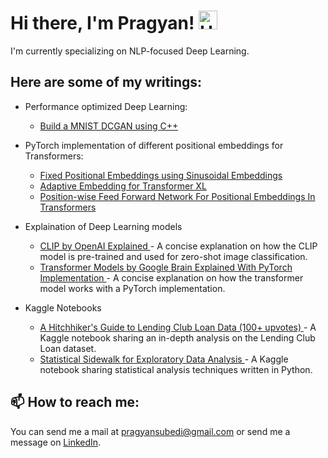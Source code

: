 # Hi there, I'm Pragyan! <img src="https://raw.githubusercontent.com/aemmadi/aemmadi/master/wave.gif" alt="Hello" width="30">


I'm currently specializing on NLP-focused Deep Learning.

## Here are some of my writings:

- Performance optimized Deep Learning:

  - <a href="https://medium.com/@pragyansubedi/pytorch-c-frontend-build-a-mnist-dcgan-using-c-34ed4a257d26" target="_blank">Build a MNIST DCGAN using C++ </a>

- PyTorch implementation of different positional embeddings for Transformers:

  - <a href="https://medium.com/@pragyansubedi/generating-fixed-positional-embeddings-for-input-sequences-using-sinusoidal-embeddings-f09d3d1d9ccf" target="_blank">Fixed Positional Embeddings using Sinusoidal Embeddings</a>
  - <a href="https://medium.com/@pragyansubedi/adaptive-embedding-for-transformer-xl-ef8f9f80d88c" target="_blank">Adaptive Embedding for Transformer XL </a>
  - <a href="https://medium.com/@pragyansubedi/position-wise-feed-forward-network-for-positional-embeddings-in-transformers-74e71f5a20e" target="_blank">Position-wise Feed Forward Network For Positional Embeddings In Transformers </a>

- Explaination of Deep Learning models
  - <a href="https://medium.com/@pragyansubedi/clip-by-openai-explained-1e4c38644356" target="_blank"> CLIP by OpenAI Explained </a> - A concise explanation on how the CLIP model is pre-trained and used for zero-shot image classification.
  - <a href="https://medium.com/@pragyansubedi/transformer-models-by-google-brain-explained-with-pytorch-implementation-7eeb62cceeaa" target="_blank"> Transformer Models by Google Brain Explained With PyTorch Implementation </a> - A concise explanation on how the transformer model works with a PyTorch implementation.

- Kaggle Notebooks
  - <a href="https://www.kaggle.com/code/pragyanbo/a-hitchhiker-s-guide-to-lending-club-loan-data" target="_blank"> A Hitchhiker's Guide to Lending Club Loan Data (100+ upvotes) </a> - A Kaggle notebook sharing an in-depth analysis on the Lending Club Loan dataset.
  - <a href="https://www.kaggle.com/code/pragyanbo/statistical-sidewalk-for-eda" target="_blank"> Statistical Sidewalk for Exploratory Data Analysis  </a> - A Kaggle notebook sharing statistical analysis techniques written in Python.

## 📫 How to reach me:

You can send me a mail at pragyansubedi@gmail.com or send me a message on <a href="https://www.linkedin.com/in/pragyanbo/">LinkedIn</a>.
